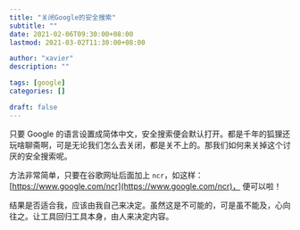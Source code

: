 ```yaml
---
title: "关闭Google的安全搜索"
subtitle: ""
date: 2021-02-06T09:30:00+08:00
lastmod: 2021-03-02T11:30:00+08:00

author: "xavier"
description: ""

tags: [google]
categories: []

draft: false
---
```


只要 Google 的语言设置成简体中文，安全搜索便会默认打开。都是千年的狐狸还玩啥聊斋啊，可是无论我们怎么去关闭，都是关不上的。那我们如何来关掉这个讨厌的安全搜索呢。

<!--more-->

方法非常简单，只要在谷歌网址后面加上 `ncr`，如这样： [https://www.google.com/ncr](https://www.google.com/ncr)， 便可以啦！

结果是否适合我，应该由我自己来决定。虽然这是不可能的，可是虽不能及，心向往之。让工具回归工具本身，由人来决定内容。
